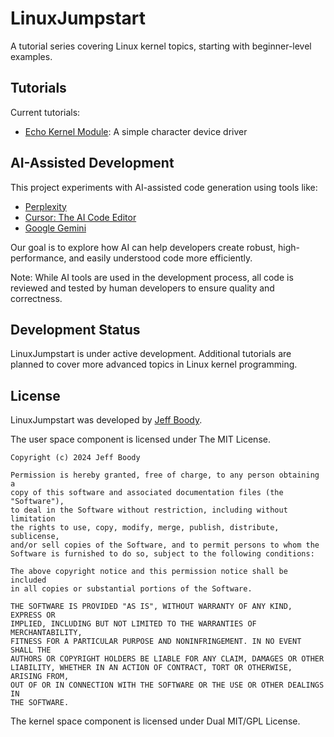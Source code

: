 LinuxJumpstart
==============

A tutorial series covering Linux kernel topics, starting
with beginner-level examples.

Tutorials
---------

Current tutorials:

* [Echo Kernel Module](ekm/readme.md): A simple character
  device driver

AI-Assisted Development
-----------------------

This project experiments with AI-assisted code generation
using tools like:

* [Perplexity](https://www.perplexity.ai)
* [Cursor: The AI Code Editor](https://www.cursor.com/)
* [Google Gemini](https://gemini.google.com/)

Our goal is to explore how AI can help developers create
robust, high-performance, and easily understood code more
efficiently.

Note: While AI tools are used in the development process,
all code is reviewed and tested by human developers to
ensure quality and correctness.

Development Status
------------------

LinuxJumpstart is under active development. Additional
tutorials are planned to cover more advanced topics in
Linux kernel programming.

License
-------

LinuxJumpstart was developed by
[Jeff Boody](mailto:jeffboody@gmail.com).

The user space component is licensed under The MIT License.

	Copyright (c) 2024 Jeff Boody

	Permission is hereby granted, free of charge, to any person obtaining a
	copy of this software and associated documentation files (the "Software"),
	to deal in the Software without restriction, including without limitation
	the rights to use, copy, modify, merge, publish, distribute, sublicense,
	and/or sell copies of the Software, and to permit persons to whom the
	Software is furnished to do so, subject to the following conditions:

	The above copyright notice and this permission notice shall be included
	in all copies or substantial portions of the Software.

	THE SOFTWARE IS PROVIDED "AS IS", WITHOUT WARRANTY OF ANY KIND, EXPRESS OR
	IMPLIED, INCLUDING BUT NOT LIMITED TO THE WARRANTIES OF MERCHANTABILITY,
	FITNESS FOR A PARTICULAR PURPOSE AND NONINFRINGEMENT. IN NO EVENT SHALL THE
	AUTHORS OR COPYRIGHT HOLDERS BE LIABLE FOR ANY CLAIM, DAMAGES OR OTHER
	LIABILITY, WHETHER IN AN ACTION OF CONTRACT, TORT OR OTHERWISE, ARISING FROM,
	OUT OF OR IN CONNECTION WITH THE SOFTWARE OR THE USE OR OTHER DEALINGS IN
	THE SOFTWARE.

The kernel space component is licensed under Dual MIT/GPL License.
